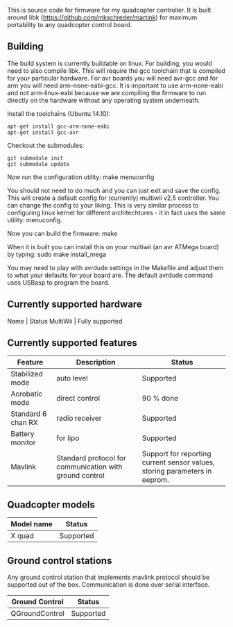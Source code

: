 This is source code for firmware for my quadcopter controller. It is built around libk (https://github.com/mkschreder/martink) for maximum portability to any quadcopter control board. 

Building
---------

The build system is currently buildable on linux. For building, you would need to also compile libk. This will require the gcc toolchain that is compiled for your particular hardware. For avr boards you will need avr-gcc and for arm you will need arm-none-eabi-gcc. It is important to use arm-none-eabi and not arm-linux-eabi because we are compiling the firmware to run directly on the hardware without any operating system underneath. 

Install the toolchains (Ubuntu 14.10): 

	apt-get install gcc-arm-none-eabi
	apt-get install gcc-avr

Checkout the submodules: 

	git submodule init
	git submodule update

Now run the configuration utility: 
make menuconfig

You should not need to do much and you can just exit and save the config. This will create a default config for (currently) multiwii v2.5 controller. You can change the config to your liking. This is very similar process to configuring linux kernel for different architechtures - it in fact uses the same utility: menuconfig. 

Now you can build the firmware: 
make

When it is built you can install this on your multiwii (an avr ATMega board) by typing: 
sudo make install_mega

You may need to play with avrdude settings in the Makefile and adjust them to what your defaults for your board are. The default avrdude command uses USBasp to program the board. 

Currently supported hardware
---------------------

Name | Status
MultiWii | Fully supported

Currently supported features
-----------------------

Feature | Description | Status
--------|-------------|--------
Stabilized mode | auto level | Supported
Acrobatic mode | direct control | 90 % done
Standard 6 chan RX | radio receiver | Supported
Battery monitor | for lipo | Supported
Mavlink | Standard protocol for communication with ground control | Support for reporting current sensor values, storing parameters in eeprom. 

Quadcopter models
-----------------

Model name | Status
-----------|--------
X quad | Supported

Ground control stations
--------------------
Any ground control station that implements mavlink protocol should be supported out of the box. Communication is done over serial interface. 

Ground Control | Status
---------------|--------
QGroundControl | Supported
